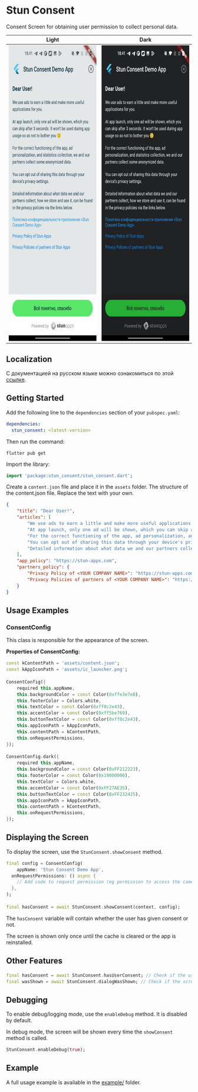 # Stun Consent

Consent Screen for obtaining user permission to collect personal data.

| Light                                                                                                         | Dark                                                                                                          |
|---------------------------------------------------------------------------------------------------------------|---------------------------------------------------------------------------------------------------------------|
| <img height="800" src="https://github.com/STUN-Apps-Dev/stun_consent/blob/master/assets/light.jpeg?raw=true"> | <img  height="800" src="https://github.com/STUN-Apps-Dev/stun_consent/blob/master/assets/dark.jpeg?raw=true"> |

## Localization

С документацией на русском языке можно ознакомиться по
этой [ссылке](https://github.com/STUN-Apps-Dev/stun_consent/blob/master/README_RU.md).

## Getting Started

Add the following line to the `dependencies` section of your `pubspec.yaml`:

```yaml
dependencies:
  stun_consent: <latest-version>
```

Then run the command:

```shell
flutter pub get
```

Import the library:

```dart
import 'package:stun_consent/stun_consent.dart';
```

Create a `content.json` file and place it in the `assets` folder.
The structure of the content.json file. Replace the text with your own.

```json
{
    "title": "Dear User!", 
    "articles": [
        "We use ads to earn a little and make more useful applications for you.",
        "At app launch, only one ad will be shown, which you can skip after 3 seconds. It won't be used during app usage so as not to bother you 🙂",
        "For the correct functioning of the app, ad personalization, and statistics collection, we and our partners collect some anonymized data.",
        "You can opt out of sharing this data through your device's privacy settings.",
        "Detailed information about what data we and our partners collect, how we store and use it, can be found in the privacy policies via the links below."
    ],
    "app_policy": "https://stun-apps.com",
    "partners_policy": {
        "Privacy Policy of <YOUR COMPANY NAME>": "https://stun-apps.com",
        "Privacy Policies of partners of <YOUR COMPANY NAME>": "https://stun-apps.com"
    }
}
```

## Usage Examples

### ConsentConfig

This class is responsible for the appearance of the screen.

**Properties of ConsentConfig:**

```dart
const kContentPath = 'assets/content.json';
const kAppIconPath = 'assets/ic_launcher.png';

ConsentConfig({
    required this.appName,
    this.backgroundColor = const Color(0xffe3e7e8),
    this.footerColor = Colors.white,
    this.textColor = const Color(0xff0c2e43),
    this.accentColor = const Color(0xff5be769),
    this.buttonTextColor = const Color(0xff0c2e43),
    this.appIconPath = kAppIconPath,
    this.contentPath = kContentPath,
    this.onRequestPermissions,
});

ConsentConfig.dark({
    required this.appName,
    this.backgroundColor = const Color(0xFF212223),
    this.footerColor = const Color(0x19000000),
    this.textColor = Colors.white,
    this.accentColor = const Color(0xFF27AE35),
    this.buttonTextColor = const Color(0xFF232425),
    this.appIconPath = kAppIconPath,
    this.contentPath = kContentPath,
    this.onRequestPermissions,
});
```

## Displaying the Screen

To display the screen, use the `StunConsent.showConsent` method.

```dart
final config = ConsentConfig(
    appName: 'Stun Consent Demo App',
  onRequestPermissions: () async {
    // Add code to request permission (eg permission to access the camera)
  },
);

final hasConsent = await StunConsent.showConsent(context, config);
```

The `hasConsent` variable will contain whether the user has given consent or not.

The screen is shown only once until the cache is cleared or the app is reinstalled.

## Other Features

```dart
final hasConsent = await StunConsent.hasUserConsent; // Check if the user has given consent
final wasShown = await StunConsent.dialogWasShown; // Check if the screen was shown before
```

## Debugging

To enable debug/logging mode, use the `enableDebug` method. It is disabled by default.

In debug mode, the screen will be shown every time the `showConsent` method is called.

```dart
StunConsent.enableDebug(true);
```

## Example

A full usage example is available in the [example/](https://github.com/STUN-Apps-Dev/stun_consent) folder.